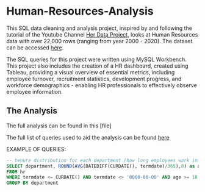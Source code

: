 # Human-Resources-Analysis
This SQL data cleaning and analysis project, inspired by and following the tutorial of the Youtube Channel [Her Data Project](https://www.youtube.com/@herdataproject), looks at Human Resources data with over 22,000 rows (ranging from year 2000 - 2020). The dataset can be accessed [here](https://github.com/03LimbuA/Human-Resources-Analysis/blob/main/Human%20Resources2.csv).

The SQL queries for this project were written using MySQL Workbench. This project also includes the creation of a  HR dashboard, created using Tableau, providing a visual overview of essential metrics, including employee turnover, recruitment statistics, development progress, and workforce demographics - enabling HR professionals to effectively observe employee information. 

## The Analysis
The full analysis can be found in this [file]

The full list of queries used to aid the analysis can be found [here](https://github.com/03LimbuA/Human-Resources-Analysis/blob/main/HR%20SQL.sql)

EXAMPLE OF QUERIES:
```sql    
-- tenure distribution for each department (how long employees work in each department before they leave)
SELECT department, ROUND(AVG(DATEDIFF(CURDATE(), termdate)/365),0) as avg_tenure
FROM hr
WHERE termdate <= CURDATE() AND termdate <> '0000-00-00' AND age >= 18
GROUP BY department
